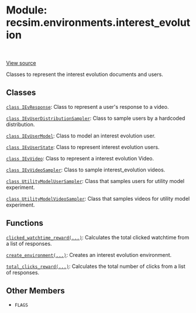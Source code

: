 <div itemscope itemtype="http://developers.google.com/ReferenceObject">
<meta itemprop="name" content="recsim.environments.interest_evolution" />
<meta itemprop="path" content="Stable" />
<meta itemprop="property" content="FLAGS"/>
</div>

# Module: recsim.environments.interest_evolution

<table class="tfo-notebook-buttons tfo-api" align="left">
</table>

<a target="_blank" href="https://github.com/google-research/recsim/tree/master/recsim//environments/interest_evolution.py">View
source</a>

Classes to represent the interest evolution documents and users.

<!-- Placeholder for "Used in" -->

## Classes

[`class IEvResponse`](../../recsim/environments/interest_evolution/IEvResponse.md):
Class to represent a user's response to a video.

[`class IEvUserDistributionSampler`](../../recsim/environments/interest_evolution/IEvUserDistributionSampler.md):
Class to sample users by a hardcoded distribution.

[`class IEvUserModel`](../../recsim/environments/interest_evolution/IEvUserModel.md):
Class to model an interest evolution user.

[`class IEvUserState`](../../recsim/environments/interest_evolution/IEvUserState.md):
Class to represent interest evolution users.

[`class IEvVideo`](../../recsim/environments/interest_evolution/IEvVideo.md):
Class to represent a interest evolution Video.

[`class IEvVideoSampler`](../../recsim/environments/interest_evolution/IEvVideoSampler.md):
Class to sample interest_evolution videos.

[`class UtilityModelUserSampler`](../../recsim/environments/interest_evolution/UtilityModelUserSampler.md):
Class that samples users for utility model experiment.

[`class UtilityModelVideoSampler`](../../recsim/environments/interest_evolution/UtilityModelVideoSampler.md):
Class that samples videos for utility model experiment.

## Functions

[`clicked_watchtime_reward(...)`](../../recsim/environments/interest_evolution/clicked_watchtime_reward.md):
Calculates the total clicked watchtime from a list of responses.

[`create_environment(...)`](../../recsim/environments/interest_evolution/create_environment.md):
Creates an interest evolution environment.

[`total_clicks_reward(...)`](../../recsim/environments/interest_evolution/total_clicks_reward.md):
Calculates the total number of clicks from a list of responses.

## Other Members

*   `FLAGS` <a id="FLAGS"></a>
